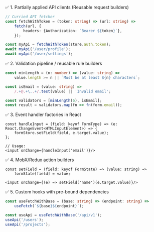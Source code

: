 ✅ 1. Partially applied API clients (Reusable request builders)

```typescript
// Curried API fetcher
const fetchWithToken = (token: string) => (url: string) =>
    fetch(url, {
        headers: {Authorization: `Bearer ${token}`},
    });

const myApi = fetchWithToken(store.auth.token);
await myApi('/user/profile');
await myApi('/user/settings');
```

✅ 2. Validation pipeline / reusable rule builders

```typescript
const minLength = (n: number) => (value: string) =>
    value.length >= n || `Must be at least ${n} characters`;

const isEmail = (value: string) =>
    /.+@.+\..+/.test(value) || 'Invalid email';

const validators = [minLength(6), isEmail];
const result = validators.map(fn => fn(form.email));
```

✅ 3. Event handler factories in React

```tsx
const handleInput = (field: keyof FormType) => (e: React.ChangeEvent<HTMLInputElement>) => {
    formStore.setField(field, e.target.value);
};

// Usage:
<input onChange={handleInput('email')}/>
```

✅ 4. MobX/Redux action builders

```tsx
const setField = (field: keyof FormState) => (value: string) =>
    formState[field] = value;

<input onChange={(e) => setField('name')(e.target.value)}/>
```

✅ 5. Custom hooks with pre-bound dependencies

```typescript
const useFetchWithBase = (base: string) => (endpoint: string) =>
    useFetch(`${base}${endpoint}`);

const useApi = useFetchWithBase('/api/v1');
useApi('/users');
useApi('/projects');
```




